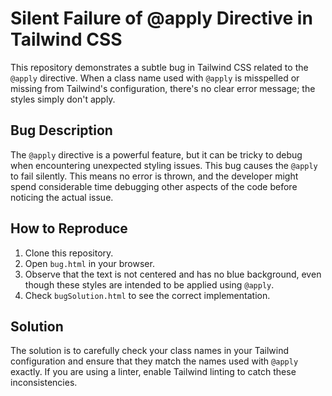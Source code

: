 # Silent Failure of @apply Directive in Tailwind CSS

This repository demonstrates a subtle bug in Tailwind CSS related to the `@apply` directive.  When a class name used with `@apply` is misspelled or missing from Tailwind's configuration, there's no clear error message; the styles simply don't apply.

## Bug Description
The `@apply` directive is a powerful feature, but it can be tricky to debug when encountering unexpected styling issues.  This bug causes the `@apply` to fail silently. This means no error is thrown, and the developer might spend considerable time debugging other aspects of the code before noticing the actual issue.

## How to Reproduce
1. Clone this repository.
2. Open `bug.html` in your browser.
3. Observe that the text is not centered and has no blue background, even though these styles are intended to be applied using `@apply`.
4. Check `bugSolution.html` to see the correct implementation.

## Solution
The solution is to carefully check your class names in your Tailwind configuration and ensure that they match the names used with `@apply` exactly.  If you are using a linter, enable Tailwind linting to catch these inconsistencies.
